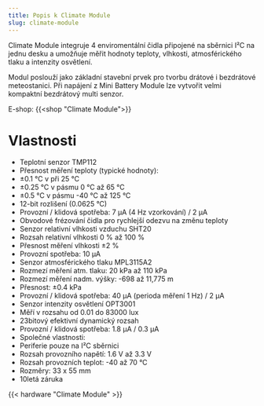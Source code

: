 ```yaml
---
title: Popis k Climate Module
slug: climate-module
---
```


Climate Module integruje 4 enviromentální čidla připojené na sběrnici I²C na jednu desku a umožňuje měřit hodnoty teploty, vlhkosti, atmosférického tlaku a intenzity osvětlení.

Modul poslouží jako základní stavební prvek pro tvorbu drátové i bezdrátové meteostanici. Při napájení z Mini Battery Module lze vytvořit velmi kompaktní bezdrátový multi senzor.

E-shop: {{<shop "Climate Module">}}

# Vlastnosti

  * Teplotní senzor TMP112
  * Přesnost měření teploty (typické hodnoty):
  * ±0.1 °C v při 25 °C
  * ±0.25 °C v pásmu 0 °C až 65 °C
  * ±0.5 °C v pásmu -40 °C až 125 °C
  * 12-bit rozlišení (0.0625 °C)
  * Provozní / klidová spotřeba: 7 µA (4 Hz vzorkování) / 2 µA
  * Obvodové frézování čidla pro rychlejší odezvu na změnu teploty
  * Senzor relativní vlhkosti vzduchu SHT20
  * Rozsah relativní vlhkosti 0 % až 100 %
  * Přesnost měření vlhkosti ±2 %
  * Provozní spotřeba: 10 µA
  * Senzor atmosférického tlaku MPL3115A2
  * Rozmezí měření atm. tlaku: 20 kPa až 110 kPa
  * Rozmezí měření nadm. výšky: -698 až 11,775 m
  * Přesnost: ±0.4 kPa
  * Provozní / klidová spotřeba: 40 µA (perioda měření 1 Hz) / 2 µA
  * Senzor intenzity osvětlení OPT3001
  * Měří v rozsahu od 0.01 do 83000 lux
  * 23bitový efektivní dynamický rozsah
  * Provozní / klidová spotřeba: 1.8 µA / 0.3 µA
  * Společné vlastnosti:
  * Periferie pouze na I²C sběrnici
  * Rozsah provozního napětí: 1.6 V až 3.3 V
  * Rozsah provozních teplot: -40 až 70 °C
  * Rozměry: 33 x 55 mm
  * 10letá záruka

{{< hardware "Climate Module" >}}
